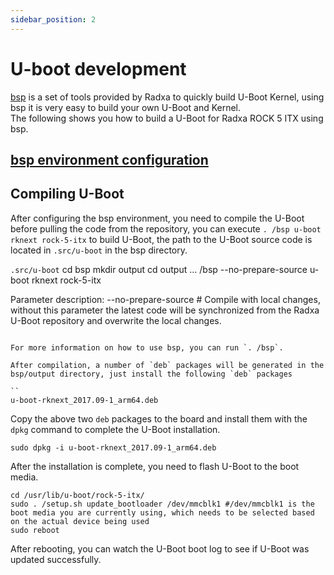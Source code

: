 ```yaml
---
sidebar_position: 2
---
```


# U-boot development

[bsp](https://github.com/radxa-repo/bsp) is a set of tools provided by Radxa to quickly build U-Boot Kernel, using bsp it is very easy to build your own U-Boot and Kernel.  
The following shows you how to build a U-Boot for Radxa ROCK 5 ITX using bsp.

## [bsp environment configuration](https://radxa-repo.github.io/bsp/)

## Compiling U-Boot

After configuring the bsp environment, you need to compile the U-Boot before pulling the code from the repository, you can execute `. /bsp u-boot rknext rock-5-itx` to build U-Boot, the path to the U-Boot source code is located in `.src/u-boot` in the bsp directory.

`.src/u-boot`
cd bsp
mkdir output
cd output
... /bsp --no-prepare-source u-boot rknext rock-5-itx

Parameter description:
--no-prepare-source # Compile with local changes, without this parameter the latest code will be synchronized from the Radxa U-Boot repository and overwrite the local changes.
```

For more information on how to use bsp, you can run `. /bsp`.

After compilation, a number of `deb` packages will be generated in the bsp/output directory, just install the following `deb` packages

``
u-boot-rknext_2017.09-1_arm64.deb
```

Copy the above two `deb` packages to the board and install them with the `dpkg` command to complete the U-Boot installation.

```
sudo dpkg -i u-boot-rknext_2017.09-1_arm64.deb
```

After the installation is complete, you need to flash U-Boot to the boot media.

```
cd /usr/lib/u-boot/rock-5-itx/
sudo . /setup.sh update_bootloader /dev/mmcblk1 #/dev/mmcblk1 is the boot media you are currently using, which needs to be selected based on the actual device being used
sudo reboot
```

After rebooting, you can watch the U-Boot boot log to see if U-Boot was updated successfully.
